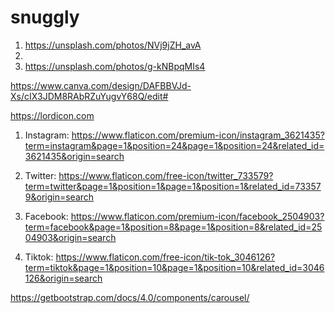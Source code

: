 # snuggly

<!-- Home page  -->
1. https://unsplash.com/photos/NVj9jZH_avA 
2. 
3. https://unsplash.com/photos/g-kNBpqMIs4 

<!-- Banner -->
https://www.canva.com/design/DAFBBVJd-Xs/cIX3JDM8RAbRZuYugvY68Q/edit#

<!-- Why Snuggly -->
https://lordicon.com 

<!-- Social media icons -->
1. Instagram: https://www.flaticon.com/premium-icon/instagram_3621435?term=instagram&page=1&position=24&page=1&position=24&related_id=3621435&origin=search 

2. Twitter: https://www.flaticon.com/free-icon/twitter_733579?term=twitter&page=1&position=1&page=1&position=1&related_id=733579&origin=search 

3. Facebook: https://www.flaticon.com/premium-icon/facebook_2504903?term=facebook&page=1&position=8&page=1&position=8&related_id=2504903&origin=search 

4. Tiktok: https://www.flaticon.com/free-icon/tik-tok_3046126?term=tiktok&page=1&position=10&page=1&position=10&related_id=3046126&origin=search


<!-- Carousal -->
https://getbootstrap.com/docs/4.0/components/carousel/ 